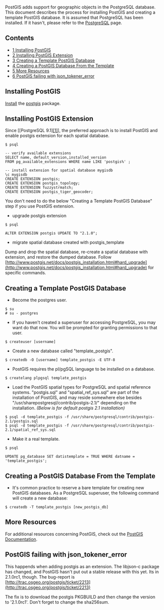 PostGIS adds support for geographic objects in the PostgreSQL database. This document describes the process for installing PostGIS and creating a template PostGIS database. It is assumed that PostgreSQL has been installed. If it hasn't, please refer to the [PostgreSQL](/index.php/PostgreSQL "PostgreSQL") page.

## Contents

*   [1 Installing PostGIS](#Installing_PostGIS)
*   [2 Installing PostGIS Extension](#Installing_PostGIS_Extension)
*   [3 Creating a Template PostGIS Database](#Creating_a_Template_PostGIS_Database)
*   [4 Creating a PostGIS Database From the Template](#Creating_a_PostGIS_Database_From_the_Template)
*   [5 More Resources](#More_Resources)
*   [6 PostGIS failing with json_tokener_error](#PostGIS_failing_with_json_tokener_error)

## Installing PostGIS

[Install](/index.php/Install "Install") the [postgis](https://www.archlinux.org/packages/?name=postgis) package.

## Installing PostGIS Extension

Since [[PostgreSQL 9.1][[1]](http://postgis.net/docs/postgis_installation.html#make_install_postgis_extensions)], the preferred approach is to install PostGIS and enable postgis extension for each spatial database.

```
$ psql

-- verify available extensions
SELECT name, default_version,installed_version 
FROM pg_available_extensions WHERE name LIKE 'postgis%' ;

-- install extension for spatial database mygisdb
\c mygisdb
CREATE EXTENSION postgis;
CREATE EXTENSION postgis_topology;
CREATE EXTENSION fuzzystrmatch;
CREATE EXTENSION postgis_tiger_geocoder;

```

You don't need to do the below "Creating a Template PostGIS Database" step if you use PostGIS extension.

*   upgrade postgis extension

```
$ psql

ALTER EXTENSION postgis UPDATE TO "2.1.0";

```

*   migrate spatial database created with postgis_template

Dump and drop the spatial database, re-create a spatial database with extension, and restore the dumped database. Follow [http://www.postgis.net/docs/postgis_installation.html#hard_upgrade](http://www.postgis.net/docs/postgis_installation.html#hard_upgrade) for specific commands.

## Creating a Template PostGIS Database

*   Become the postgres user.

```
$ su
# su - postgres

```

*   If you haven't created a superuser for accessing PostgreSQL, you may want do that now. You will be prompted for granting permissions to that user.

```
$ createuser [username]

```

*   Create a new database called "template_postgis".

```
$ createdb -O [username] template_postgis -E UTF-8

```

*   PostGIS requires the pl/pgSQL language to be installed on a database.

```
$ createlang plpgsql template_postgis

```

*   Load the PostGIS spatial types for PostgreSQL and spatial reference systems. "postgis.sql" and "spatial_ref_sys.sql" are part of the installation of PostGIS, and may reside somewhere else besides "/usr/sharepostgresql/contrib/postgis-2.1/" depending on the installation. *(Below is for default postgis 2.1 installation)*

```
$ psql -d template_postgis -f /usr/share/postgresql/contrib/postgis-2.1/postgis.sql
$ psql -d template_postgis -f /usr/share/postgresql/contrib/postgis-2.1/spatial_ref_sys.sql

```

*   Make it a real template.

```
$ psql

UPDATE pg_database SET datistemplate = TRUE WHERE datname = 'template_postgis';

```

## Creating a PostGIS Database From the Template

*   It's common practice to reserve a bare template for creating new PostGIS databases. As a PostgreSQL superuser, the following command will create a new database:

```
$ createdb -T template_postgis [new_postgis_db]

```

## More Resources

For additional resources concerning PostGIS, check out the [PostGIS Documentation](http://postgis.net/documentation/).

## PostGIS failing with json_tokener_error

This happends when adding postgis as an extension. The libjson-c package has changed, and PostGIS hasn't put out a stable release with this yet. Its in 2.1.0rc1, though. The bug-report is [http://trac.osgeo.org/postgis/ticket/2213](http://trac.osgeo.org/postgis/ticket/2213)

The fix is to download the postgis PKGBUILD and then change the version to '2.1.0rc1'. Don't forget to change the sha256sum.